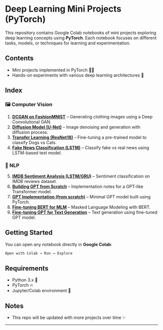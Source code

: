 # Deep Learning Mini Projects (PyTorch)

This repository contains Google Colab notebooks of mini projects exploring deep learning concepts using **PyTorch**. Each notebook focuses on different tasks, models, or techniques for learning and experimentation.

## Contents

* Mini projects implemented in PyTorch 🧑‍💻
* Hands-on experiments with various deep learning architectures 🧠

## Index

### 🖼️ Computer Vision
1. [**DCGAN on FashionMNIST**](./ComputerVision/DC_GAN/DCGANs_using_Fashion_mnist.ipynb) – Generating clothing images using a Deep Convolutional GAN.  
2. [**Diffusion Model (U-Net)**](./ComputerVision/Diffusion%20Model/Diffusion_on_FashionMNIST.ipynb) – Image denoising and generation with diffusion process.  
3. [**Transfer Learning (ResNet18)**](./ComputerVision/TransferLearning_ImageClassification/CatsVsDogs_ImageClassification.ipynb) – Fine-tuning a pre-trained model to classify Dogs vs Cats.
4. [**Fake News Classification (LSTM)**](./NLP/LSTM_GRU/Fake_News_classification_LSTM.ipynb) – Classify fake vs real news using LSTM-based text model.
   
### 🧠 NLP
5. [**IMDB Sentiment Analysis (LSTM/GRU)**](./NLP/LSTM_GRU/IMDB_Sentiment_analysis_Using_LSTM_GRU.ipynb) – Sentiment classification on IMDB reviews dataset.
6. [**Building GPT from Scratch**](./NLP/Transformer/GPT/Building%20GPT%20from%20scratch.pdf) – Implementation notes for a GPT-like Transformer model.  
7. [**GPT Implementation (from scratch)**](./NLP/Transformer/GPT/gpt.py) – Minimal GPT model built using PyTorch.  
8. [**Fine-tuning BERT for MLM**](./NLP/Transformer/Finetuning_bert_for_MLM.ipynb) – Masked Language Modeling with BERT.  
9. [**Fine-tuning GPT for Text Generation**](./NLP/Transformer/Finetuning_GPT_for_Text_generation.ipynb) – Text generation using fine-tuned GPT model.

## Getting Started

You can open any notebook directly in **Google Colab**:

```bash
Open with Colab → Run → Explore
```

## Requirements

* Python 3.x 🐍
* PyTorch 🔥
* Jupyter/Colab environment 📓

## Notes

* This repo will be updated with more projects over time ✨

---


